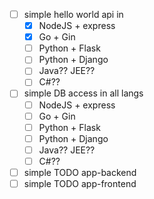 - [ ] simple hello world api in
    - [x] NodeJS + express
    - [x] Go + Gin
    - [ ] Python + Flask
    - [ ] Python + Django
    - [ ] Java?? JEE??
    - [ ] C#??
- [ ] simple DB access in all langs
    - [ ] NodeJS + express
    - [ ] Go + Gin
    - [ ] Python + Flask
    - [ ] Python + Django
    - [ ] Java?? JEE??
    - [ ] C#??
- [ ] simple TODO app-backend 
- [ ] simple TODO app-frontend
